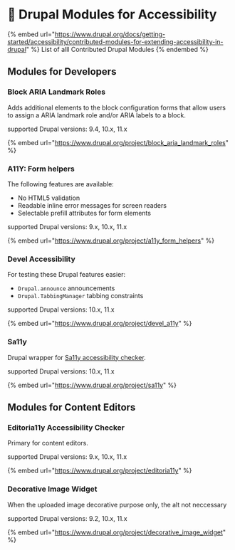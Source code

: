 # 🧩 Drupal Modules for Accessibility

{% embed url="https://www.drupal.org/docs/getting-started/accessibility/contributed-modules-for-extending-accessibility-in-drupal" %}
List of alll Contributed Drupal Modules
{% endembed %}

## Modules for Developers <a href="#page-subtitle" id="page-subtitle"></a>

### Block ARIA Landmark Roles <a href="#page-subtitle" id="page-subtitle"></a>

Adds additional elements to the block configuration forms that allow users to assign a ARIA landmark role and/or ARIA labels to a block.

supported Drupal versions: 9.4, 10.x, 11.x

{% embed url="https://www.drupal.org/project/block_aria_landmark_roles" %}

### A11Y: Form helpers <a href="#page-title" id="page-title"></a>

The following features are available:

* No HTML5 validation
* Readable inline error messages for screen readers&#x20;
* Selectable prefill attributes for form elements

supported Drupal versions: 9.x, 10.x, 11.x

{% embed url="https://www.drupal.org/project/a11y_form_helpers" %}



### Devel Accessibility

For testing these Drupal features easier:

* `Drupal.announce` announcements
* `Drupal.TabbingManager` tabbing constraints

supported Drupal versions: 10.x, 11.x

{% embed url="https://www.drupal.org/project/devel_a11y" %}

### Sa11y

Drupal wrapper for [Sa11y accessibility checker](https://sa11y.netlify.app).&#x20;

supported Drupal versions: 10.x, 11.x

{% embed url="https://www.drupal.org/project/sa11y" %}





## Modules for Content Editors

### Editoria11y Accessibility Checker <a href="#page-subtitle" id="page-subtitle"></a>

Primary for content editors.

supported Drupal versions: 9.x, 10.x, 11.x

{% embed url="https://www.drupal.org/project/editoria11y" %}

### Decorative Image Widget <a href="#page-title" id="page-title"></a>

When the uploaded image decorative purpose only, the alt not neccessary

supported Drupal versions: 9.2, 10.x, 11.x

{% embed url="https://www.drupal.org/project/decorative_image_widget" %}

